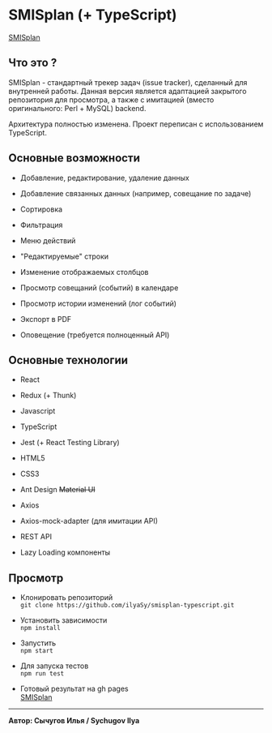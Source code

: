 # SMISplan (+ TypeScript)
[SMISplan](https://ilyasy.github.io/smisplan-typescript/)

## Что это ?
SMISplan - стандартный трекер задач (issue tracker), сделанный для внутренней работы. Данная версия является
адаптацией закрытого репозитория для просмотра, а также с имитацией (вместо оригинального: Perl + MySQL) backend.

Архитектура полностью изменена. Проект переписан с использованием TypeScript.

## Основные возможности
* Добавление, редактирование, удаление данных

* Добавление связанных данных (например, совещание по задаче)

* Сортировка

* Фильтрация

* Меню действий

* "Редактируемые" строки

* Изменение отображаемых столбцов

* Просмотр совещаний (событий) в календаре

* Просмотр истории изменений (лог событий)

* Экспорт в PDF

* Оповещение (требуется полноценный API)

## Основные технологии
* React

* Redux (+ Thunk)

* Javascript

* TypeScript

* Jest (+ React Testing Library)

* HTML5

* CSS3

* Ant Design ~~Material UI~~

* Axios

* Axios-mock-adapter (для имитации API)

* REST API

* Lazy Loading компоненты

## Просмотр

* Клонировать репозиторий
<br>`git clone https://github.com/ilyaSy/smisplan-typescript.git`

* Установить зависимости
<br>`npm install`

* Запустить
<br>`npm start`

* Для запуска тестов
<br>`npm run test`

* Готовый результат на gh pages
<br>[SMISplan](https://ilyasy.github.io/smisplan-typescript/)

-----
**Автор: Сычугов Илья / Sychugov Ilya**
